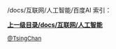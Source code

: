 /docs/互联网/人工智能/百度AI 索引：


**[上一级目录/docs/互联网/人工智能](/docs/互联网/人工智能/index.md)**


<font size=2 color='grey'> [@TsingChan](https://github.com/tsingchan) </font>